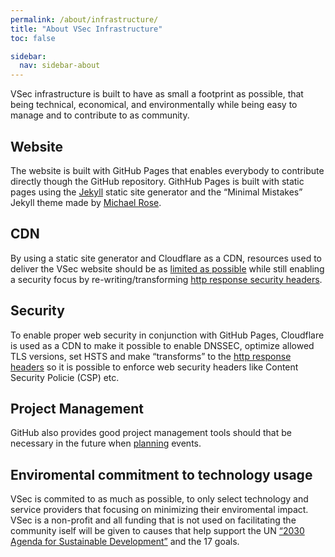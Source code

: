 ```yaml
---
permalink: /about/infrastructure/
title: "About VSec Infrastructure"
toc: false

sidebar:
  nav: sidebar-about
---
```


VSec infrastructure is built to have as small a footprint as possible, that being technical, economical, and environmentally while being easy to manage and to contribute to as community.

## Website
The website is built with GitHub Pages that enables everybody to contribute directly though the GitHub repository.
GithHub Pages is built with static pages using the [Jekyll](https://jekyllrb.com/) static site generator and the “Minimal Mistakes” Jekyll theme made by [Michael Rose](https://mademistakes.com/).

## CDN
By using a static site generator and Cloudflare as a CDN, resources used to deliver the VSec website should be as [limited as possible](https://blog.cloudflare.com/understand-and-reduce-your-carbon-impact-with-cloudflare/
) while still enabling a security focus by re-writing/transforming [http response security headers](https://securityheaders.com/?q=vsec.dk&followRedirects=on).  

## Security
To enable proper web security in conjunction with GitHub Pages, Cloudflare is used as a CDN to make it possible to enable DNSSEC, optimize allowed TLS versions, set HSTS and make “transforms” to the [http response headers](https://blog.cloudflare.com/transform-http-response-headers/) so it is possible to enforce web security headers like Content Security Policie (CSP) etc.

## Project Management
GitHub also provides good project management tools should that be necessary in the future when [planning](https://docs.github.com/en/issues/trying-out-the-new-projects-experience/about-projects) events.

## Enviromental commitment to technology usage
VSec is commited to as much as possible, to only select technology and service providers that focusing on minimizing their enviromental impact.
VSec is a non-profit and all funding that is not used on facilitating the community iself will be given to causes that help support the UN [“2030 Agenda for Sustainable Development”](https://sdgs.un.org/goals) and the 17 goals.

